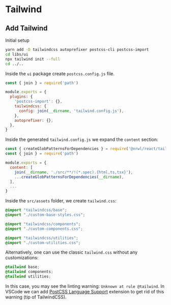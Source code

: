 # Tailwind

## Add Tailwind

Initial setup

```bash
yarn add -D tailwindcss autoprefixer postcss-cli postcss-import
cd libs/ui
npx tailwind init --full
cd ../..
```

Inside the `ui` package create `postcss.config.js` file.

```js
const { join } = require('path')

module.exports = {
  plugins: {
    'postcss-import': {},
    tailwindcss: {
      config: join(__dirname, 'tailwind.config.js'),
    },
    autoprefixer: {},
  },
}
```

Inside the generated `tailwind.config.js` we expand the `content` section:

```js
const { createGlobPatternsForDependencies } = require('@nrwl/react/tailwind')
const { join } = require('path')

module.exports = {
  content: [
    join(__dirname, './src/**/!(*.spec).{html,ts,tsx}'),
    ...createGlobPatternsForDependencies(__dirname),
  ],
  ...
}
```

Inside the `src/assets` folder, we create `tailwind.css`:

```css
@import "tailwindcss/base";
@import "./custom-base-styles.css";

@import "tailwindcss/components";
@import "./custom-components.css";

@import "tailwindcss/utilities";
@import "./custom-utilities.css";
```

Alternatively, one can use the classic `tailwind.css` without any customizations:

```css
@tailwind base;
@tailwind components;
@tailwind utilities;
```

In this case, you may see the linting warning: `Unknown at rule @tailwind`. In VSCode we can add [PostCSS Language Support](https://marketplace.visualstudio.com/items?itemName=csstools.postcss) extension to get rid of this warning (tip of TailwindCSS).
